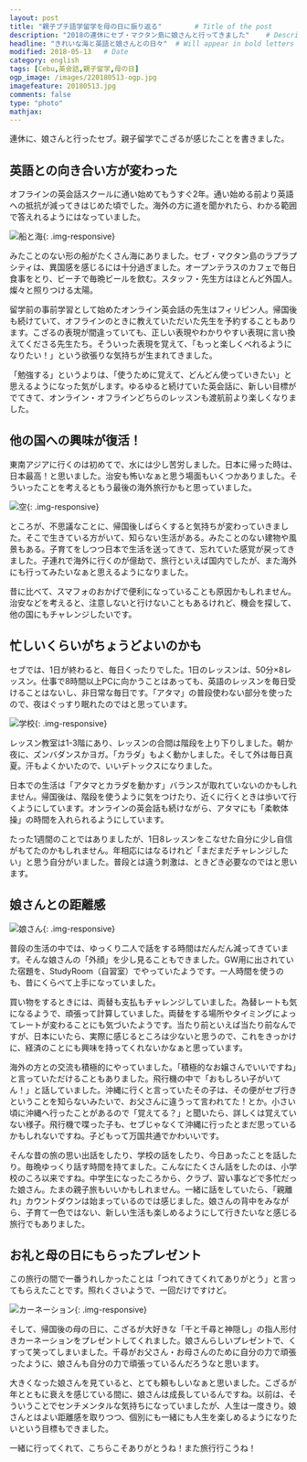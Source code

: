 ```yaml
---
layout: post
title: "親子プチ語学留学を母の日に振り返る"        # Title of the post
description: "2018の連休にセブ・マクタン島に娘さんと行ってきました"    # Description of the post, used for Facebook Opengraph & Twitter
headline: "きれいな海と英語と娘さんとの日々"  # Will appear in bold letters on top of the post
modified: 2018-05-13   # Date
category: english
tags: [Cebu,英会話,親子留学,母の日]
ogp_image: /images/220180513-ogp.jpg
imagefeature: 20180513.jpg
comments: false
type: "photo"
mathjax:
---
```


連休に、娘さんと行ったセブ。親子留学でこざるが感じたことを書きました。

## 英語との向き合い方が変わった

オフラインの英会話スクールに通い始めてもうすぐ2年。通い始める前より英語への抵抗が減ってきはじめた頃でした。海外の方に道を聞かれたら、わかる範囲で答えれるようにはなっていました。

![船と海](/images/20180513_2.jpg){: .img-responsive}

みたことのない形の船がたくさん海にありました。セブ・マクタン島のラプラプシティは、異国感を感じるには十分過ぎました。オープンテラスのカフェで毎日食事をとり、ビーチで毎晩ビールを飲む。スタッフ・先生方はほとんど外国人。燦々と照りつける太陽。

留学前の事前学習として始めたオンライン英会話の先生はフィリピン人。帰国後も続けていて、オフラインのときに教えていただいた先生を予約することもあります。こざるの表現が間違っていても、正しい表現やわかりやすい表現に言い換えてくださる先生たち。そういった表現を覚えて、「もっと楽しくべれるようになりたい！」という欲張りな気持ちが生まれてきました。

「勉強する」というよりは、「使うために覚えて、どんどん使っていきたい」と思えるようになった気がします。ゆるゆると続けていた英会話に、新しい目標がでてきて、オンライン・オフラインどちらのレッスンも渡航前より楽しくなりました。

<h2>他の国への興味が復活！</h2>

東南アジアに行くのは初めてで、水には少し苦労しました。日本に帰った時は、日本最高！と思いました。治安も怖いなぁと思う場面もいくつかありました。そういったことを考えるともう最後の海外旅行かもと思っていました。

![空](/images/20180513_1.jpg){: .img-responsive}

ところが、不思議なことに、帰国後しばらくすると気持ちが変わっていきました。そこで生きている方がいて、知らない生活がある。みたことのない建物や風景もある。子育てをしつつ日本で生活を送ってきて、忘れていた感覚が戻ってきました。子連れで海外に行くのが億劫で、旅行といえば国内でしたが、また海外にも行ってみたいなぁと思えるようになりました。

昔に比べて、スマフォのおかげで便利になっていることも原因かもしれません。治安などを考えると、注意しないと行けないこともあるけれど、機会を探して、他の国にもチャレンジしたいです。

<h2>忙しいくらいがちょうどよいのかも</h2>

セブでは、1日が終わると、毎日くったりでした。1日のレッスンは、50分×8レッスン。仕事で8時間以上PCに向かうことはあっても、英語のレッスンを毎日受けることはないし、非日常な毎日です。「アタマ」の普段使わない部分を使ったので、夜はぐっすり眠れたのではと思っています。

![学校](/images/20180513_4.jpg){: .img-responsive}

レッスン教室は1-3階にあり、レッスンの合間は階段を上り下りしました。朝か夜に、ズンバダンスかヨガ。「カラダ」もよく動かしました。そして外は毎日真夏。汗もよくかいたので、いいデトックスになりました。

日本での生活は「アタマとカラダを動かす」バランスが取れていないのかもしれません。帰国後は、階段を使うように気をつけたり、近くに行くときは歩いて行くようにしています。オンラインの英会話も続けながら、アタマにも「柔軟体操」の時間を入れられるようにしています。

たった1週間のことではありましたが、1日8レッスンをこなせた自分に少し自信がもてたのかもしれません。年相応にはなるけれど「まだまだチャレンジしたい」と思う自分がいました。普段とは違う刺激は、ときどき必要なのではと思います。

<h2>娘さんとの距離感</h2>

![娘さん](/images/20180513_7.jpg){: .img-responsive}

普段の生活の中では、ゆっくり二人で話をする時間はだんだん減ってきています。そんな娘さんの「外顔」を少し見ることもできました。GW用に出されていた宿題を、StudyRoom（自習室）でやっていたようです。一人時間を使うのも、昔にくらべて上手になっていました。

買い物をするときには、両替も支払もチャレンジしていました。為替レートも気になるようで、頑張って計算していました。両替をする場所やタイミングによってレートが変わることにも気づいたようです。当たり前といえば当たり前なんですが、日本にいたら、実際に感じるところは少ないと思うので、これをきっかけに、経済のことにも興味を持ってくれないかなぁと思っています。

海外の方との交流も積極的にやっていました。「積極的なお嬢さんでいいですね」と言っていただけることもありました。飛行機の中で「おもしろい子がいてん！」と話していました。沖縄に行くと言っていたその子は、その便がセブ行きということを知らないみたいで、お父さんに違うって言われてた！とか。小さい頃に沖縄へ行ったことがあるので「覚えてる？」と聞いたら、詳しくは覚えていない様子。飛行機で喋った子も、セブじゃなくて沖縄に行ったとまだ思っているかもしれないですね。子どもって万国共通でかわいいです。

そんな昔の旅の思い出話をしたり、学校の話をしたり、今日あったことを話したり。毎晩ゆっくり話す時間を持てました。こんなにたくさん話をしたのは、小学校のころ以来ですね。中学生になったころから、クラブ、習い事などで多忙だった娘さん。たまの親子旅もいいかもしれません。一緒に話をしていたら、「親離れ」カウントダウンは始まっているのでは感じました。娘さんの背中をみながら、子育て一色ではない、新しい生活も楽しめるようにして行きたいなと感じる旅行でもありました。

<h2>お礼と母の日にもらったプレゼント</h2>

この旅行の間で一番うれしかったことは「つれてきてくれてありがとう」と言ってもらえたことです。照れくさいようで、一回だけですけど。

![カーネーション](/images/20180513_5.jpg){: .img-responsive}

そして、帰国後の母の日に、こざるが大好きな「千と千尋と神隠し」の指人形付きカーネーションをプレゼントしてくれました。娘さんらしいプレゼントで、くすって笑ってしまいました。千尋がお父さん・お母さんのために自分の力で頑張ったように、娘さんも自分の力で頑張っているんだろうなと思います。

大きくなった娘さんを見ていると、とても頼もしいなぁと思いました。こざるが年とともに衰えを感じている間に、娘さんは成長しているんですね。以前は、そういうことでセンチメンタルな気持ちになっていましたが、人生は一度きり。娘さんとはよい距離感を取りつつ、個別にも一緒にも人生を楽しめるようになりたいという目標もできました。

一緒に行ってくれて、こちらこそありがとうね！また旅行行こうね！
